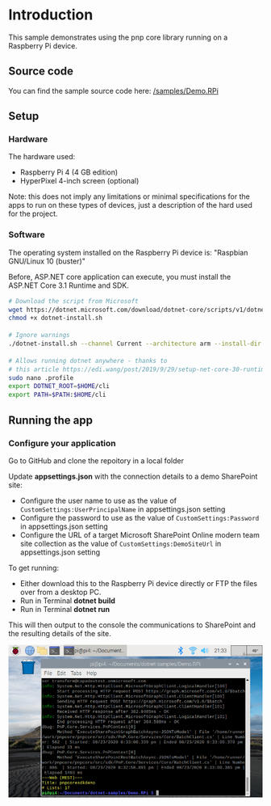 # Introduction

This sample demonstrates using the pnp core library running on a Raspberry Pi device.

## Source code

You can find the sample source code here: [/samples/Demo.RPi](https://github.com/pnp/pnpcore/tree/dev/samples/Demo.RPi)

## Setup

### Hardware

The hardware used:

- Raspberry Pi 4 (4 GB edition)
- HyperPixel 4-inch screen (optional)

Note: this does not imply any limitations or minimal specifications for the apps to run on these 
types of devices, just a description of the hard used for the project.

### Software

The operating system installed on the Raspberry Pi device is: "Raspbian GNU/Linux 10 (buster)"

Before, ASP.NET core application can execute, you must install the ASP.NET Core 3.1 Runtime and SDK.

```bash
# Download the script from Microsoft
wget https://dotnet.microsoft.com/download/dotnet-core/scripts/v1/dotnet-install.sh
chmod +x dotnet-install.sh

# Ignore warnings
./dotnet-install.sh --channel Current --architecture arm --install-dir ~/cli

# Allows running dotnet anywhere - thanks to 
# this article https://edi.wang/post/2019/9/29/setup-net-core-30-runtime-and-sdk-on-raspberry-pi-4
sudo nano .profile
export DOTNET_ROOT=$HOME/cli
export PATH=$PATH:$HOME/cli
```

## Running the app

### Configure your application

Go to GitHub and clone the repoitory in a local folder

Update **appsettings.json** with the connection details to a demo SharePoint site:

- Configure the user name to use as the value of `CustomSettings:UserPrincipalName` in appsettings.json setting
- Configure the password to use as the value of `CustomSettings:Password` in appsettings.json setting
- Configure the URL of a target Microsoft SharePoint Online modern team site collection as the value of `CustomSettings:DemoSiteUrl` in appsettings.json setting

To get running:

- Either download this to the Raspberry Pi device directly or FTP the files over from a desktop PC.
- Run in Terminal **dotnet build**
- Run in Terminal **dotnet run**

This will then output to the console the communications to SharePoint and the resulting details of the site.

![Sample Screenshot](docs-images/screenshot_pi_example.png)